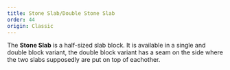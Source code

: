 ```yaml
---
title: Stone Slab/Double Stone Slab
order: 44
origin: Classic
---
```


The **Stone Slab** is a half-sized slab block. It is available in a single and double block variant, the double block variant has a seam on the side where the two slabs supposedly are put on top of eachother.
